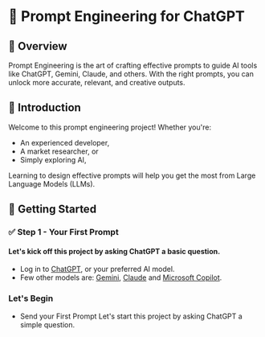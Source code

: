 # 📌 Prompt Engineering for ChatGPT
## 🎯 Overview
Prompt Engineering is the art of crafting effective prompts to guide AI tools like ChatGPT, Gemini, Claude, and others. With the right prompts, you can unlock more accurate, relevant, and creative outputs.

## 📖 Introduction
Welcome to this prompt engineering project!
Whether you're:
* An experienced developer, 
* A market researcher, or 
* Simply exploring AI,

Learning to design effective prompts will help you get the most from Large Language Models (LLMs).

## 🚀 Getting Started

### ✅ Step 1 - Your First Prompt


#### Let's kick off this project by asking ChatGPT a basic question.
- Log in to [ChatGPT](https://chatgpt.com/), or your preferred AI model.
- Few other models are: [Gemini](https://gemini.google.com/app), [Claude](https://claude.ai/) and [Microsoft Copilot](https://copilot.microsoft.com/).
### Let's Begin
- Send your First Prompt
  Let's start this project by asking ChatGPT a simple question.



